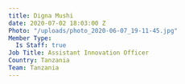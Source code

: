 ```yaml
---
title: Digna Mushi
date: 2020-07-02 18:03:00 Z
Photo: "/uploads/photo_2020-06-07_19-11-45.jpg"
Member Type:
  Is Staff: true
Job Title: Assistant Innovation Officer
Country: Tanzania
Team: Tanzania
---
```


